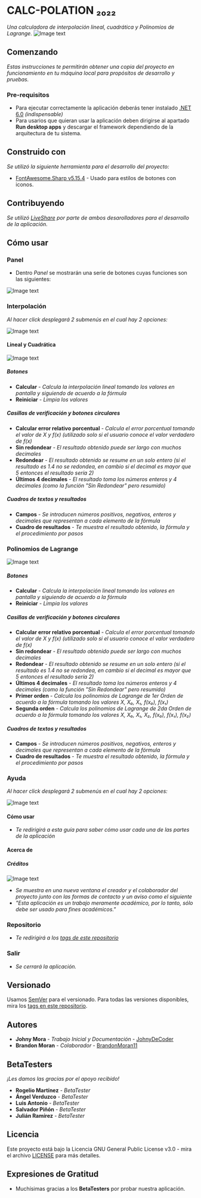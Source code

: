 # CALC-POLATION ₂₀₂₂

_Una calculadora de interpolación lineal, cuadrática y Polinomios de Lagrange._
![Image text](https://i.ibb.co/rZxm09P/Logotipo-Alternative.png)
## Comenzando

_Estas instrucciones te permitirán obtener una copia del proyecto en funcionamiento en tu máquina local para propósitos de desarrollo y pruebas._

### Pre-requisitos

* Para ejecutar correctamente la aplicación deberás tener instalado [.NET 6.0](https://dotnet.microsoft.com/en-us/download/dotnet/6.0/runtime) _(indispensable)_
* Para usarios que quieran usar la aplicación deben dirigirse al apartado **Run desktop apps** y descargar el framework dependiendo de la arquitectura de tu sistema.

## Construido con

_Se utilizó la siguiente herramienta para el desarrollo del proyecto:_

* [FontAwesome.Sharp v5.15.4](http://www.dropwizard.io/1.0.2/docs/) - Usado para estilos de botones con iconos.

## Contribuyendo

_Se utilizó [LiveShare](https://visualstudio.microsoft.com/es/services/live-share/) por parte de ambos desarolladores para el desarrollo de la aplicación._

## Cómo usar
### Panel
* Dentro *Panel* se mostrarán una serie de botones cuyas funciones son las siguientes:

![Image text](https://i.ibb.co/ZfJt2Xw/1.png)

### Interpolación
_Al hacer click desplegará 2 submenús en el cual hay 2 opciones:_

![Image text](https://i.ibb.co/MPqg9qx/2.png)

#### **Lineal y Cuadrática**

![Image text](https://i.ibb.co/P1CLyJx/2-1.png)

##### Botones
* **Calcular** - _Calcula la interpolación lineal tomando los valores en pantalla y siguiendo de acuerdo a la fórmula_
* **Reiniciar** - _Limpia los valores_

##### Casillas de verificación y botones circulares
* **Calcular error relativo porcentual** - _Calcula el error porcentual tomando el valor de X y f(x) (utilizado solo si el usuario conoce el valor verdadero de f(x)_
* **Sin redondear** - _El resultado obtenido puede ser largo con muchos decimales_
* **Redondear** - _El resultado obtenido se resume en un solo entero (si el resultado es 1.4 no se redondea, en cambio si el decimal es mayor que 5 entonces el resultado sería 2)_
* **Últimos 4 decimales** - _El resultado toma los números enteros y 4 decimales (como la función "Sin Redondear" pero resumido)_

##### Cuadros de textos y resultados
* **Campos** - _Se introducen números positivos, negativos, enteros y decimales que representan a cada elemento de la fórmula_
* **Cuadro de resultados** - _Te muestra el resultado obtenido, la fórmula y el procedimiento por pasos_

### Polinomios de Lagrange

![Image text](https://i.ibb.co/7S6FR5P/2-2.png)

##### Botones
* **Calcular** - _Calcula la interpolación lineal tomando los valores en pantalla y siguiendo de acuerdo a la fórmula_
* **Reiniciar** - _Limpia los valores_

##### Casillas de verificación y botones circulares
* **Calcular error relativo porcentual** - _Calcula el error porcentual tomando el valor de X y f(x) (utilizado solo si el usuario conoce el valor verdadero de f(x)_
* **Sin redondear** - _El resultado obtenido puede ser largo con muchos decimales_
* **Redondear** - _El resultado obtenido se resume en un solo entero (si el resultado es 1.4 no se redondea, en cambio si el decimal es mayor que 5 entonces el resultado sería 2)_
* **Últimos 4 decimales** - _El resultado toma los números enteros y 4 decimales (como la función "Sin Redondear" pero resumido)_
* **Primer orden** - _Calcula los polinomios de Lagrange de 1er Orden de acuerdo a la fórmula tomando los valores X, X₀, X₁, f(x₀), f(x₁)_
* **Segunda orden** - _Calcula los polinomios de Lagrange de 2da Orden de acuerdo a la fórmula tomando los valores X, X₀, X₁, X₂, f(x₀), f(x₁), f(x₂)_

##### Cuadros de textos y resultados
* **Campos** - _Se introducen números positivos, negativos, enteros y decimales que representan a cada elemento de la fórmula_
* **Cuadro de resultados** - _Te muestra el resultado obtenido, la fórmula y el procedimiento por pasos_

### Ayuda
_Al hacer click desplegará 2 submenús en el cual hay 2 opciones:_

![Image text](https://i.ibb.co/nb1DtCj/3.png)

#### **Cómo usar**
* _Te redirigirá a esta guía para saber cómo usar cada una de las partes de la aplicación_

#### **Acerca de**
##### Créditos

![Image text](https://i.ibb.co/R054tXf/3-1.png)

* _Se muestra en una nueva ventana el creador y el colaborador del proyecto junto con las formas de contacto y un aviso como el siguiente_
* _"Esta aplicación es un trabajo meramente académico, por lo tanto, sólo debe ser usado para fines académicos."_

### Repositorio
* _Te redirigirá a los [tags de este repositorio](https://github.com/JohnyDeCoder/calc-polation/tags)_

### Salir
* _Se cerrará la aplicación._

## Versionado

Usamos [SemVer](http://semver.org/) para el versionado. Para todas las versiones disponibles, mira los [tags en este repositorio](https://github.com/JohnyDeCoder/calc-polation/tags).

## Autores

* **Johny Mora** - *Trabajo Inicial y Documentación* - [JohnyDeCoder](https://github.com/JohnyDeCoder)
* **Brandon Moran** - *Colaborador* - [BrandonMoran11](https://github.com/BrandonMoran11)

## BetaTesters

_¡Les damos las gracias por el apoyo recibido!_

* **Rogelio Martínez** - *BetaTester*
* **Ángel Verduzco** - *BetaTester*
* **Luis Antonio** - *BetaTester*
* **Salvador Piñón** - *BetaTester*
* **Julián Ramírez** - *BetaTester*

## Licencia

Este proyecto está bajo la Licencia GNU General Public License v3.0 - mira el archivo [LICENSE](https://github.com/JohnyDeCoder/calc-polation/blob/master/LICENSE) para más detalles.

## Expresiones de Gratitud

* Muchísimas gracias a los **BetaTesters** por probar nuestra aplicación.
